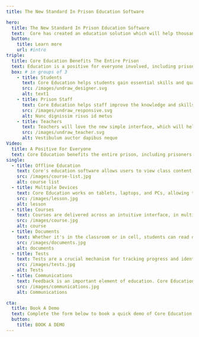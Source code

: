```yaml
---
title: The New Standard In Prison Education Software

hero:
  title: The New Standard In Prison Education Software
  text:  Core has created an education solution which will help thousands of people around the world study, gain qualifications and improve their education in prison.
  button:
    title: Learn more
    url: #intro
triple:
  title: Core Education Benefits The Entire Prison
  text: Education is a positive for everyone involved, including prisoners, staff, teachers.
  box: # in groups of 3
    - title: Students
      text: Core Education helps students gain essential skills and qualifications which will help them live a life without crime.
      src: /images/undraw_designer.svg
      alt: text1
    - title: Prison Staff 
      text: Core Education helps staff improve the knowledge and skills required to perform their role effectively.
      src: /images/undraw_responsive.svg
      alt: Nunc dignissim risus id metus
    - title: Teachers
      text: Teachers will love the new simple interface, which will help them manage learning and deliver classes more effectively.
      src: /images/undraw_teacher.svg
      alt: Vestibulum auctor dapibus neque
Video:
  title: A Positive For Everyone
  text: Core Education benefits the entire prison, including prisoners, staff, teachers.
single:
  - title: Offline Education
    text: Core's education software allows users to view class content, complete coursework, and upload and download documentation offline!
    src: /images/course-list.jpg
    alt: course list
  - title: Multiple Devices
    text: Core Education works on tablets, laptops, and PCs, allowing the customer to choose the best device for their environment and users. 
    src: /images/lesson.jpg
    alt: lesson
  - title: Courses
    text: Courses are delivered across an intuitive interface, in multiple languages, on multiple formats including video, image and text. This ensures all nationalities and learning types can progress their education.
    src: /images/course.jpg
    alt: course
  - title: Documents
    text: Whether it's in the classroom or in cell, students can read documentation, write notes, and submit coursework in just a few simple steps.
    src: /images/documents.jpg
    alt: documents
  - title: Tests
    text: Tests are a crucial mechanism for tracking progress and identifying students who need additional help. They're also a great motivator, especially when combined with certifications.
    src: /images/tests.jpg
    alt: Tests
  - title: Communications
    text: Feedback is an important element of education. Core Education simplifies the communication and feedback process with in-built messaging.
    src: /images/communications.jpg
    alt: Communications

cta:
  title: Book A Demo
  text: Complete the form below to book a quick demo of Core Education.
  button:
    title: BOOK A DEMO
---
```

